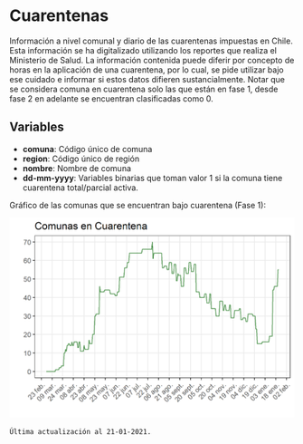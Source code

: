# Cuarentenas
Información a nivel comunal y diario de las cuarentenas impuestas en Chile.
Esta información se ha digitalizado utilizando los reportes que realiza el Ministerio de Salud. La información contenida puede diferir por concepto de horas en la aplicación de una cuarentena, por lo cual, se pide utilizar bajo ese cuidado e informar si estos datos difieren sustancialmente. Notar que se considera comuna en cuarentena solo las que están en fase 1, desde fase 2 en adelante se encuentran clasificadas como 0.

## Variables
- **comuna**: Código único de comuna
- **region**: Código único de región
- **nombre**: Nombre de comuna
- **dd-mm-yyyy**: Variables binarias que toman valor 1 si la comuna tiene cuarentena total/parcial activa.

Gráfico de las comunas que se encuentran bajo cuarentena (Fase 1):

![ss|400x200,20%](Quarantine.png)


```
Última actualización al 21-01-2021.
```
